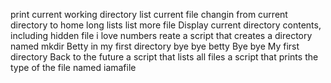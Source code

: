 print current working directory
list current file
changin from current directory to home
long lists
list more file
Display current directory contents, including hidden file
i love numbers
reate a script that creates a directory named mkdir
Betty in my first directory
bye bye betty
Bye bye My first directory
Back to the future
a script that lists all files
a script that prints the type of the file named iamafile
